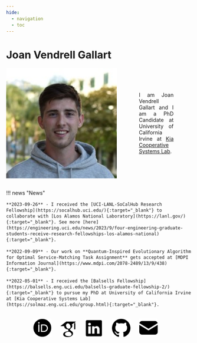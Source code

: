 ```yaml
---
hide:
  - navigation
  - toc
---
```

<style>
  :root {
    --contact-icon-filter: invert(0%);
  }
  [data-md-color-scheme="slate"] {
    --contact-icon-filter: invert(100%);
  }
  .contact-icon {
    filter: var(--contact-icon-filter);
  }
  /* Set the initial color */
  a:hover {
      /* Set the color on hover */
      filter: brightness(100%) invert(80%);
      transition: filter 0.3s ease-in-out;
  }
  .img-text {
    display: flex;
  }
  .img-text-div {
    margin-right: 50px;
    margin-left: 50px;
  }
  @media screen and (max-width: 800px) {
    .img-text {
      flex-direction: column;
    }
    .img-text-div {
      margin-right: 20px;
      margin-left: 20px;
    }
  }
  @media screen and (max-width: 600px) {
    .img-text-div {
      margin-right: 5px;
      margin-left: 5px;
    }
  }
</style>

# Joan Vendrell Gallart
<div class="img-text" style="align-items: center;">
  <img style="float: right; margin-right: 10px;" width="300" height="300" src="./assets/me.jfif" />
  <br clear="left"/>
  <div class="img-text-div" style="text-align: justify;"> 
    I am Joan Vendrell Gallart and I am a PhD Candidate at University of California Irvine at <a href="https://solmaz.eng.uci.edu/group.html" target="_blank">Kia Cooperative Systems Lab</a>.
  </div>
</div>
<br clear="left"/>

!!! news "News"

    **2023-09-26** - I received the [UCI-LANL-SoCalHub Research Fellowship](https://socalhub.uci.edu/){:target="_blank"} to collaborate with [Los Alamos National Laboratory](https://lanl.gov/){:target="_blank"}. See more [here](https://engineering.uci.edu/news/2023/9/four-engineering-graduate-students-receive-research-fellowships-los-alamos-national){:target="_blank"}.

    **2022-09-09** - Our work on **Quantum-Inspired Evolutionary Algorithm for Optimal Service-Matching Task Assignment** gets accepted at [MDPI Information Journal](https://www.mdpi.com/2078-2489/13/9/438){:target="_blank"}.

    **2022-05-01** - I received the [Balsells Fellowship](https://balsells.eng.uci.edu/balsells-graduate-fellowship-2/){:target="_blank"} to pursue my PhD at University of California Irvine at [Kia Cooperative Systems Lab](https://solmaz.eng.uci.edu/group.html){:target="_blank"}.

<br clear="left"/>
<div style="align-items: center; display: block; text-align: center;">
  <a class="contact-icon" target="_blank" href="https://orcid.org/0000-0002-3645-8692"> <img style="float: center; margin-right: 20px" width="50" height="50" src="./assets/ORCIDiD.png"></a>
  <a class="contact-icon" target="_blank" href="https://scholar.google.com/citations?user=3BNbIzQAAAAJ"> <img style="float: center; margin-right: 20px" width="42" height="42" src="./assets/googlescholar.png"></a>
  <a class="contact-icon" target="_blank" href="https://www.linkedin.com/in/joan-vendrell-gallart"> <img style="float: center; margin-right: 20px" width="50" height="50" src="./assets/linkedin.png"></a>
  <a class="contact-icon" target="_blank" href="https://github.com/joanvend"> <img style="float: center; margin-right: 20px" width="50" height="50" src="./assets/github.png"></a>
  <a class="contact-icon" target="_blank" href="mailto:EMAIL"> <img style="float: center; margin-right: 20px" width="50" height="50" src="./assets/mail.png"></a>
</div>
